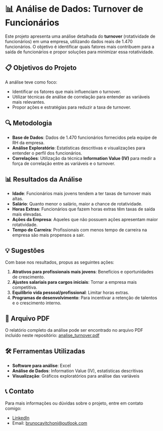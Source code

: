 # 📊 Análise de Dados: Turnover de Funcionários

Este projeto apresenta uma análise detalhada do **turnover** (rotatividade de funcionários) em uma empresa, utilizando dados reais de 1.470 funcionários. O objetivo é identificar quais fatores mais contribuem para a saída de funcionários e propor soluções para minimizar essa rotatividade.

## 📋 Objetivos do Projeto

A análise teve como foco:
- Identificar os fatores que mais influenciam o turnover.
- Utilizar técnicas de análise de correlação para entender as variáveis mais relevantes.
- Propor ações e estratégias para reduzir a taxa de turnover.

## 🔍 Metodologia

- **Base de Dados**: Dados de 1.470 funcionários fornecidos pela equipe de RH da empresa.
- **Análise Exploratório**: Estatísticas descritivas e visualizações para entender o perfil dos funcionários.
- **Correlações**: Utilização da técnica **Information Value (IV)** para medir a força de correlação entre as variáveis e o turnover.

## 📊 Resultados da Análise

- **Idade**: Funcionários mais jovens tendem a ter taxas de turnover mais altas.
- **Salário**: Quanto menor o salário, maior a chance de rotatividade.
- **Horas Extras**: Funcionários que fazem horas extras têm taxas de saída mais elevadas.
- **Ações da Empresa**: Aqueles que não possuem ações apresentam maior rotatividade.
- **Tempo de Carreira**: Profissionais com menos tempo de carreira na empresa são mais propensos a sair.

## 💡 Sugestões

Com base nos resultados, propus as seguintes ações:
1. **Atrativos para profissionais mais jovens**: Benefícios e oportunidades de crescimento.
2. **Ajustes salariais para cargos iniciais**: Tornar a empresa mais competitiva.
3. **Equilíbrio vida pessoal/profissional**: Limitar horas extras.
4. **Programas de desenvolvimento**: Para incentivar a retenção de talentos e o crescimento interno.

## 📁 Arquivo PDF

O relatório completo da análise pode ser encontrado no arquivo PDF incluído neste repositório: [analise_turnover.pdf](./analise_turnover.pdf)

## 🛠️ Ferramentas Utilizadas

- **Software para análise**: Excel
- **Análise de Dados**: Information Value (IV), estatísticas descritivas
- **Visualização**: Gráficos exploratórios para análise das variáveis

## 📞 Contato

Para mais informações ou dúvidas sobre o projeto, entre em contato comigo:
- [LinkedIn](https://www.linkedin.com/in/bruno-cavitchoni-040ab520b)
- Email: brunocavitchoni@outlook.com
